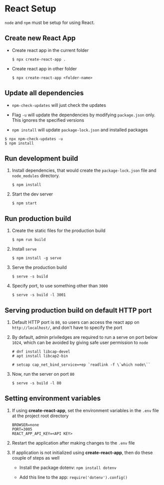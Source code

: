 # React Setup

`node` and `npm` must be setup for using React.

## Create new React App

- Create react app in the current folder

  ```
  $ npx create-react-app .
  ```

- Create react app in other folder

  ```
  $ npx create-react-app <folder-name>
  ```

## Update all dependencies

- `npm-check-updates` will just check the updates

- Flag `-u` will update the dependencies by modifying `package.json` only. This ignores the specified versions

- `npm install` will update `package-lock.json` and installed packages

```
$ npx npm-check-updates -u
$ npm install
```

## Run development build

1. Install dependencies, that would create the `package-lock.json` file and `node_modules` directory.

   ```
   $ npm install
   ```

2. Start the dev server

   ```
   $ npm start
   ```

## Run production build

1. Create the static files for the production build

   ```
   $ npm run build
   ```

2. Install `serve`

   ```
   $ npm install -g serve
   ```

3. Serve the production build

   ```
   $ serve -s build
   ```

4. Specify port, to use something other than `3000`

   ```
   $ serve -s build -l 3001
   ```

## Serving production build on default HTTP port

1. Default HTTP port is `80`, so users can access the react app on `http://localhost/`, and don't have to specify the port

2. By default, admin priviledges are required to run a serve on port below `1024`, which can be avoided by giving safe user permission to `node`

   ```
   # dnf install libcap-devel
   # apt install libcap2-bin

   # setcap cap_net_bind_service=+ep `readlink -f \`which node\``
   ```

3. Now, run the server on port `80`

   ```
   $ serve -s build -l 80
   ```

<!-- ## Install React Dev Tools

````
$ npm install --save-dev react-devtools
``` -->

## Setting environment variables

1. If using **create-react-app**, set the environment variables in the `.env` file at the project root directory

   ```
   BROWSER=none
   PORT=3005
   REACT_APP_API_KEY=<API KEY>
   ```

2. Restart the application after making changes to the `.env` file

3. If application is not initialized using **create-react-app**, then do these couple of steps as well

   - Install the package dotenv: `npm install dotenv`

   - Add this line to the app: `require('dotenv').config()`
